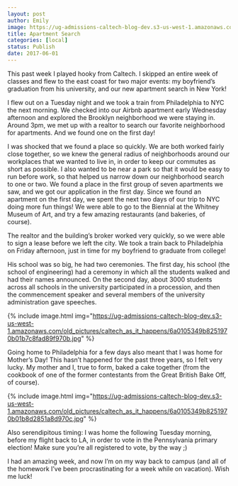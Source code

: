 ```yaml
---
layout: post
author: Emily
image: https://ug-admissions-caltech-blog-dev.s3-us-west-1.amazonaws.com/old_pictures/caltech_as_it_happens/6a0105349b8251970b01b8d2851a82970c.jpg
title: Apartment Search
categories: [local]
status: Publish
date: 2017-06-01
---
```


<p class="p1">This past week I played hooky from Caltech. I skipped an entire week of classes and flew to the east coast for two major events: my boyfriend’s graduation from his university, and our new apartment search in New York!
<p class="p2">
<p class="p1">I flew out on a Tuesday night and we took a train from Philadelphia to NYC the next morning. We checked into our Airbnb apartment early Wednesday afternoon and explored the Brooklyn neighborhood we were staying in. Around 3pm, we met up with a realtor to search our favorite neighborhood for apartments. And we found one on the first day!
<p class="p2">
<p class="p1">I was shocked that we found a place so quickly. We are both worked fairly close together, so we knew the general radius of neighborhoods around our workplaces that we wanted to live in, in order to keep our commutes as short as possible. I also wanted to be near a park so that it would be easy to run before work, so that helped us narrow down our neighborhood search to one or two. We found a place in the first group of seven apartments we saw, and we got our application in the first day. Since we found an apartment on the first day, we spent the next two days of our trip to NYC doing more fun things! We were able to go to the Biennial at the Whitney Museum of Art, and try a few amazing restaurants (and bakeries, of course).

<p class="p2">

<p class="p2">
<p class="p1">The realtor and the building’s broker worked very quickly, so we were able to sign a lease before we left the city. We took a train back to Philadelphia on Friday afternoon, just in time for my boyfriend to graduate from college!
<p class="p2">
<p class="p1">His school was so big, he had two ceremonies. The first day, his school (the school of engineering) had a ceremony in which all the students walked and had their names announced. On the second day, about 3000 students across all schools in the university participated in a procession, and then the commencement speaker and several members of the university administration gave speeches.

<p class="p2">


{% include image.html img="https://ug-admissions-caltech-blog-dev.s3-us-west-1.amazonaws.com/old_pictures/caltech_as_it_happens/6a0105349b8251970b01b7c8fad89f970b.jpg" %}
<p class="p2">
<p class="p1">Going home to Philadelphia for a few days also meant that I was home for Mother’s Day! This hasn’t happened for the past three years, so I felt very lucky. My mother and I, true to form, baked a cake together (from the cookbook of one of the former contestants from the Great British Bake Off, of course).

<p class="p2">


{% include image.html img="https://ug-admissions-caltech-blog-dev.s3-us-west-1.amazonaws.com/old_pictures/caltech_as_it_happens/6a0105349b8251970b01b8d2851a8d970c.jpg" %}
<p class="p2">
<p class="p1">Also serendipitous timing: I was home the following Tuesday morning, before my flight back to LA, in order to vote in the Pennsylvania primary election! Make sure you’re all registered to vote, by the way ;)
<p class="p2">
<p class="p2">
<p class="p1">I had an amazing week, and now I’m on my way back to campus (and all of the homework I’ve been procrastinating for a week while on vacation). Wish me luck!

